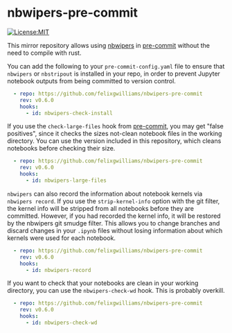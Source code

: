 # nbwipers-pre-commit

[![License:MIT](https://img.shields.io/badge/License-MIT-yellow.svg)](https://opensource.org/licenses/MIT)

This mirror repository allows using [nbwipers](https://github.com/felixgwilliams/nbwipers) in [pre-commit](https://pre-commit.com/) without the need to compile with rust.

You can add the following to your `pre-commit-config.yaml` file to ensure that `nbwipers` or `nbstripout` is installed in your repo, in order to prevent Jupyter notebook outputs from being committed to version control.

```yaml
  - repo: https://github.com/felixgwilliams/nbwipers-pre-commit
    rev: v0.6.0
    hooks:
      - id: nbwipers-check-install
```

If you use the `check-large-files` hook from [pre-commit](https://github.com/pre-commit/pre-commit-hooks), you may get "false positives", since it checks the sizes not-clean notebook files in the working directory. You can use the version included in this repository, which cleans notebooks before checking their size.

```yaml
  - repo: https://github.com/felixgwilliams/nbwipers-pre-commit
    rev: v0.6.0
    hooks:
      - id: nbwipers-large-files
```

`nbwipers` can also record the information about notebook kernels via `nbwipers record`.
If you use the `strip-kernel-info` option with the git filter, the kernel info will be stripped from all notebooks before they are committed.
However, if you had recorded the kernel info, it will be restored by the nbwipers git smudge filter.
This allows you to change branches and discard changes in your `.ipynb` files without losing information about which kernels were used for each notebook.

```yaml
  - repo: https://github.com/felixgwilliams/nbwipers-pre-commit
    rev: v0.6.0
    hooks:
      - id: nbwipers-record
```

If you want to check that your notebooks are clean in your working directory, you can use the `nbwipers-check-wd` hook.
This is probably overkill.

```yaml
  - repo: https://github.com/felixgwilliams/nbwipers-pre-commit
    rev: v0.6.0
    hooks:
      - id: nbwipers-check-wd
```
